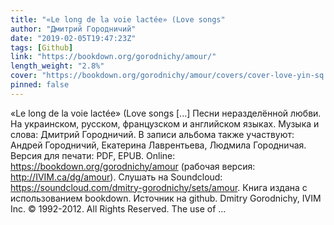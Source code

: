 ```yaml
---
title: "«Le long de la voie lactée» (Love songs"
author: "Дмитрий Городничий"
date: "2019-02-05T19:47:23Z"
tags: [Github]
link: "https://bookdown.org/gorodnichy/amour/"
length_weight: "2.8%"
cover: "https://bookdown.org/gorodnichy/amour/covers/cover-love-yin-sq.jpg"
pinned: false
---
```


«Le long de la voie lactée» (Love songs [...] Песни неразделённой любви. На украинском, русском, французском и английском языках. Музыка и слова: Дмитрий Городничий. В записи альбома также участвуют: Андрей Городничий, Екатерина Лаврентьева, Людмила Городничая. Версия для печати: PDF, EPUB. Online: https://bookdown.org/gorodnichy/amour (рабочая версия: http://IVIM.ca/dg/amour). Слушать на Soundcloud: https://soundcloud.com/dmitry-gorodnichy/sets/amour. Книга издана с использованием bookdown. Источник на github. Dmitry Gorodnichy, IVIM Inc. © 1992-2012. All Rights Reserved. The use of ...
